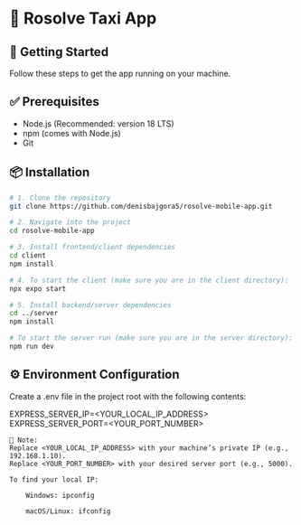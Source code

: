 # 📱 Rosolve Taxi App

## 🚀 Getting Started

Follow these steps to get the app running on your machine.

## ✅ Prerequisites

- Node.js (Recommended: version 18 LTS)
- npm (comes with Node.js)
- Git

## 📦 Installation

```bash
# 1. Clone the repository
git clone https://github.com/denisbajgora5/rosolve-mobile-app.git

# 2. Navigate into the project
cd rosolve-mobile-app

# 3. Install frontend/client dependencies
cd client
npm install

# 4. To start the client (make sure you are in the client directory):
npx expo start

# 5. Install backend/server dependencies
cd ../server
npm install

# To start the server run (make sure you are in the server directory):
npm run dev
```
## ⚙️ Environment Configuration

Create a .env file in the project root with the following contents:

EXPRESS_SERVER_IP=<YOUR_LOCAL_IP_ADDRESS>
EXPRESS_SERVER_PORT=<YOUR_PORT_NUMBER>

    🔐 Note:
    Replace <YOUR_LOCAL_IP_ADDRESS> with your machine’s private IP (e.g., 192.168.1.10).
    Replace <YOUR_PORT_NUMBER> with your desired server port (e.g., 5000).

    To find your local IP:

        Windows: ipconfig

        macOS/Linux: ifconfig